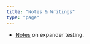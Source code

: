 ```yaml
---
title: "Notes & Writings"
type: "page"
---
```


- [Notes](https://www.dropbox.com/s/n715ohsgjfymzfm/Graph_Expansion.pdf?dl=0 "Expander Testing") on expander testing.


